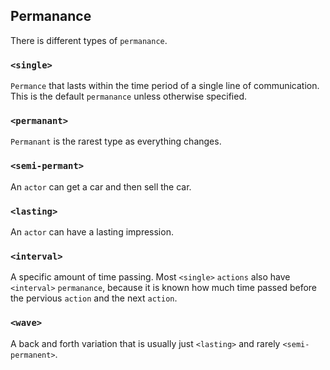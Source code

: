 ## Permanance
There is different types of `permanance`.

### `<single>`
`Permance` that lasts within the time period of a single line of communication.  This is the default `permanance` unless otherwise specified.

### `<permanant>`
`Permanant` is the rarest type as everything changes.

### `<semi-permant>`
An `actor` can get a car and then sell the car.

### `<lasting>`
An `actor` can have a lasting impression.

### `<interval>`
A specific amount of time passing.  Most `<single>` `actions` also have `<interval>` `permanance`, because it is known how much time passed before the pervious `action` and the next `action`.

### `<wave>`
A back and forth variation that is usually just `<lasting>` and rarely `<semi-permanent>`.